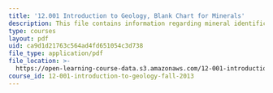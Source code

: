 ```yaml
---
title: '12.001 Introduction to Geology, Blank Chart for Minerals'
description: This file contains information regarding mineral identification guide.
type: courses
layout: pdf
uid: ca9d1d21763c564ad4fd651054c3d738
file_type: application/pdf
file_location: >-
  https://open-learning-course-data.s3.amazonaws.com/12-001-introduction-to-geology-fall-2013/ca9d1d21763c564ad4fd651054c3d738_MIT12_001F13_Lab1_M_Guide.pdf
course_id: 12-001-introduction-to-geology-fall-2013
---
```

